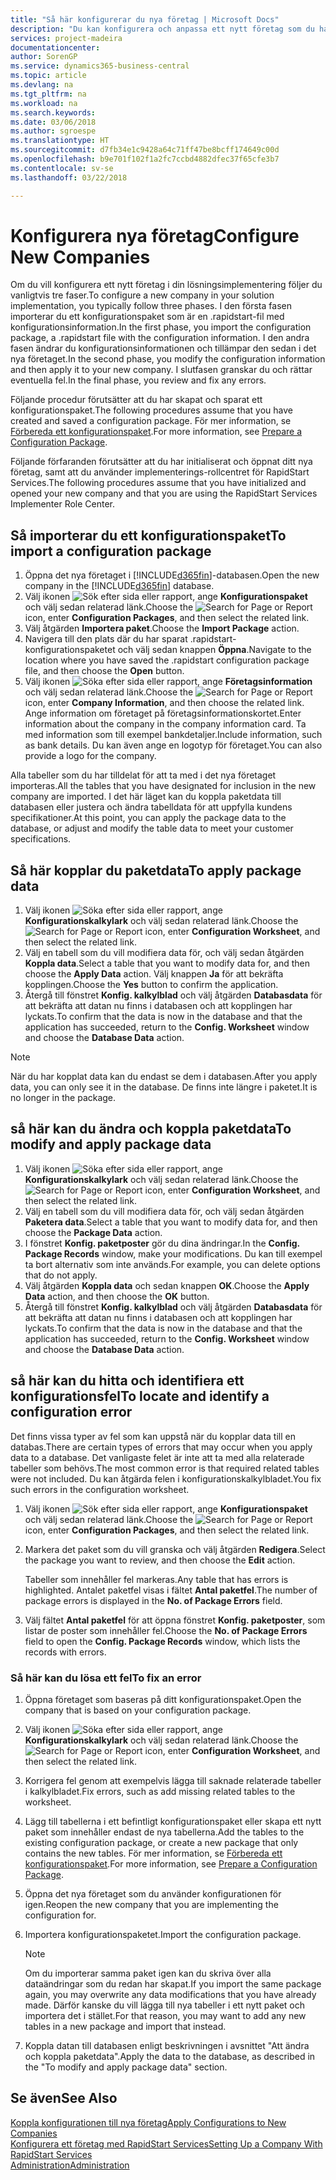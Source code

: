 ```yaml
---
title: "Så här konfigurerar du nya företag | Microsoft Docs"
description: "Du kan konfigurera och anpassa ett nytt företag som du har skapat. Om du vill finjustera implementeringen fortsätter du i tre faser för att slutföra konfigurationen."
services: project-madeira
documentationcenter: 
author: SorenGP
ms.service: dynamics365-business-central
ms.topic: article
ms.devlang: na
ms.tgt_pltfrm: na
ms.workload: na
ms.search.keywords: 
ms.date: 03/06/2018
ms.author: sgroespe
ms.translationtype: HT
ms.sourcegitcommit: d7fb34e1c9428a64c71ff47be8bcff174649c00d
ms.openlocfilehash: b9e701f102f1a2fc7ccbd4882dfec37f65cfe3b7
ms.contentlocale: sv-se
ms.lasthandoff: 03/22/2018

---
```

# <a name="configure-new-companies"></a><span data-ttu-id="7b6d2-104">Konfigurera nya företag</span><span class="sxs-lookup"><span data-stu-id="7b6d2-104">Configure New Companies</span></span>
<span data-ttu-id="7b6d2-105">Om du vill konfigurera ett nytt företag i din lösningsimplementering följer du vanligtvis tre faser.</span><span class="sxs-lookup"><span data-stu-id="7b6d2-105">To configure a new company in your solution implementation, you typically follow three phases.</span></span> <span data-ttu-id="7b6d2-106">I den första fasen importerar du ett konfigurationspaket som är en .rapidstart-fil med konfigurationsinformation.</span><span class="sxs-lookup"><span data-stu-id="7b6d2-106">In the first phase, you import the configuration package, a .rapidstart file with the configuration information.</span></span> <span data-ttu-id="7b6d2-107">I den andra fasen ändrar du konfigurationsinformationen och tillämpar den sedan i det nya företaget.</span><span class="sxs-lookup"><span data-stu-id="7b6d2-107">In the second phase, you modify the configuration information and then apply it to your new company.</span></span> <span data-ttu-id="7b6d2-108">I slutfasen granskar du och rättar eventuella fel.</span><span class="sxs-lookup"><span data-stu-id="7b6d2-108">In the final phase, you review and fix any errors.</span></span>  

<span data-ttu-id="7b6d2-109">Följande procedur förutsätter att du har skapat och sparat ett konfigurationspaket.</span><span class="sxs-lookup"><span data-stu-id="7b6d2-109">The following procedures assume that you have created and saved a configuration package.</span></span> <span data-ttu-id="7b6d2-110">För mer information, se [Förbereda ett konfigurationspaket](admin-how-to-prepare-a-configuration-package.md).</span><span class="sxs-lookup"><span data-stu-id="7b6d2-110">For more information, see [Prepare a Configuration Package](admin-how-to-prepare-a-configuration-package.md).</span></span>  

<span data-ttu-id="7b6d2-111">Följande förfaranden förutsätter att du har initialiserat och öppnat ditt nya företag, samt att du använder implementerings-rollcentret för RapidStart Services.</span><span class="sxs-lookup"><span data-stu-id="7b6d2-111">The following procedures assume that you have initialized and opened your new company and that you are using the RapidStart Services Implementer Role Center.</span></span>

## <a name="to-import-a-configuration-package"></a><span data-ttu-id="7b6d2-112">Så importerar du ett konfigurationspaket</span><span class="sxs-lookup"><span data-stu-id="7b6d2-112">To import a configuration package</span></span>  
1. <span data-ttu-id="7b6d2-113">Öppna det nya företaget i [!INCLUDE[d365fin](includes/d365fin_md.md)]-databasen.</span><span class="sxs-lookup"><span data-stu-id="7b6d2-113">Open the new company in the [!INCLUDE[d365fin](includes/d365fin_md.md)] database.</span></span>  
2. <span data-ttu-id="7b6d2-114">Välj ikonen ![Sök efter sida eller rapport](media/ui-search/search_small.png "Ikonen Sök efter sida eller rapport"), ange **Konfigurationspaket** och välj sedan relaterad länk.</span><span class="sxs-lookup"><span data-stu-id="7b6d2-114">Choose the ![Search for Page or Report](media/ui-search/search_small.png "Search for Page or Report icon") icon, enter **Configuration Packages**, and then select the related link.</span></span>  
3. <span data-ttu-id="7b6d2-115">Välj åtgärden **Importera paket**.</span><span class="sxs-lookup"><span data-stu-id="7b6d2-115">Choose the **Import Package** action.</span></span>  
4. <span data-ttu-id="7b6d2-116">Navigera till den plats där du har sparat .rapidstart-konfigurationspaketet och välj sedan knappen **Öppna**.</span><span class="sxs-lookup"><span data-stu-id="7b6d2-116">Navigate to the location where you have saved the .rapidstart configuration package file, and then choose the **Open** button.</span></span>  
5. <span data-ttu-id="7b6d2-117">Välj ikonen ![Söka efter sida eller rapport](media/ui-search/search_small.png "Ikonen Söka efter sida eller rapport"), ange **Företagsinformation** och välj sedan relaterad länk.</span><span class="sxs-lookup"><span data-stu-id="7b6d2-117">Choose the ![Search for Page or Report](media/ui-search/search_small.png "Search for Page or Report icon") icon, enter **Company Information**, and then choose the related link.</span></span> <span data-ttu-id="7b6d2-118">Ange information om företaget på företagsinformationskortet.</span><span class="sxs-lookup"><span data-stu-id="7b6d2-118">Enter information about the company in the company information card.</span></span> <span data-ttu-id="7b6d2-119">Ta med information som till exempel bankdetaljer.</span><span class="sxs-lookup"><span data-stu-id="7b6d2-119">Include information, such as bank details.</span></span> <span data-ttu-id="7b6d2-120">Du kan även ange en logotyp för företaget.</span><span class="sxs-lookup"><span data-stu-id="7b6d2-120">You can also provide a logo for the company.</span></span>  

<span data-ttu-id="7b6d2-121">Alla tabeller som du har tilldelat för att ta med i det nya företaget importeras.</span><span class="sxs-lookup"><span data-stu-id="7b6d2-121">All the tables that you have designated for inclusion in the new company are imported.</span></span> <span data-ttu-id="7b6d2-122">I det här läget kan du koppla paketdata till databasen eller justera och ändra tabelldata för att uppfylla kundens specifikationer.</span><span class="sxs-lookup"><span data-stu-id="7b6d2-122">At this point, you can apply the package data to the database, or adjust and modify the table data to meet your customer specifications.</span></span>  

## <a name="to-apply-package-data"></a><span data-ttu-id="7b6d2-123">Så här kopplar du paketdata</span><span class="sxs-lookup"><span data-stu-id="7b6d2-123">To apply package data</span></span>  
1. <span data-ttu-id="7b6d2-124">Välj ikonen ![Söka efter sida eller rapport](media/ui-search/search_small.png "Ikonen Söka efter sida eller rapport"), ange **Konfigurationskalkylark** och välj sedan relaterad länk.</span><span class="sxs-lookup"><span data-stu-id="7b6d2-124">Choose the ![Search for Page or Report](media/ui-search/search_small.png "Search for Page or Report icon") icon, enter **Configuration Worksheet**, and then select the related link.</span></span>  
2. <span data-ttu-id="7b6d2-125">Välj en tabell som du vill modifiera data för, och välj sedan åtgärden **Koppla data**.</span><span class="sxs-lookup"><span data-stu-id="7b6d2-125">Select a table that you want to modify data for, and then choose the **Apply Data** action.</span></span> <span data-ttu-id="7b6d2-126">Välj knappen **Ja** för att bekräfta kopplingen.</span><span class="sxs-lookup"><span data-stu-id="7b6d2-126">Choose the **Yes** button to confirm the application.</span></span>
3. <span data-ttu-id="7b6d2-127">Återgå till fönstret **Konfig. kalkylblad** och välj åtgärden **Databasdata** för att bekräfta att datan nu finns i databasen och att kopplingen har lyckats.</span><span class="sxs-lookup"><span data-stu-id="7b6d2-127">To confirm that the data is now in the database and that the application has succeeded, return to the **Config. Worksheet** window and choose the **Database Data** action.</span></span>  

> [!NOTE]  
>  <span data-ttu-id="7b6d2-128">När du har kopplat data kan du endast se dem i databasen.</span><span class="sxs-lookup"><span data-stu-id="7b6d2-128">After you apply data, you can only see it in the database.</span></span> <span data-ttu-id="7b6d2-129">De finns inte längre i paketet.</span><span class="sxs-lookup"><span data-stu-id="7b6d2-129">It is no longer in the package.</span></span>  

## <a name="to-modify-and-apply-package-data"></a><span data-ttu-id="7b6d2-130">så här kan du ändra och koppla paketdata</span><span class="sxs-lookup"><span data-stu-id="7b6d2-130">To modify and apply package data</span></span>  
1. <span data-ttu-id="7b6d2-131">Välj ikonen ![Söka efter sida eller rapport](media/ui-search/search_small.png "Ikonen Söka efter sida eller rapport"), ange **Konfigurationskalkylark** och välj sedan relaterad länk.</span><span class="sxs-lookup"><span data-stu-id="7b6d2-131">Choose the ![Search for Page or Report](media/ui-search/search_small.png "Search for Page or Report icon") icon, enter **Configuration Worksheet**, and then select the related link.</span></span>  
2. <span data-ttu-id="7b6d2-132">Välj en tabell som du vill modifiera data för, och välj sedan åtgärden **Paketera data**.</span><span class="sxs-lookup"><span data-stu-id="7b6d2-132">Select a table that you want to modify data for, and then choose the **Package Data** action.</span></span>  
3. <span data-ttu-id="7b6d2-133">I fönstret **Konfig. paketposter** gör du dina ändringar.</span><span class="sxs-lookup"><span data-stu-id="7b6d2-133">In the **Config. Package Records** window, make your modifications.</span></span> <span data-ttu-id="7b6d2-134">Du kan till exempel ta bort alternativ som inte används.</span><span class="sxs-lookup"><span data-stu-id="7b6d2-134">For example, you can delete options that do not apply.</span></span>  
4. <span data-ttu-id="7b6d2-135">Välj åtgärden **Koppla data** och sedan knappen **OK**.</span><span class="sxs-lookup"><span data-stu-id="7b6d2-135">Choose the **Apply Data** action, and then choose the **OK** button.</span></span>  
5. <span data-ttu-id="7b6d2-136">Återgå till fönstret **Konfig. kalkylblad** och välj åtgärden **Databasdata** för att bekräfta att datan nu finns i databasen och att kopplingen har lyckats.</span><span class="sxs-lookup"><span data-stu-id="7b6d2-136">To confirm that the data is now in the database and that the application has succeeded, return to the **Config. Worksheet** window and choose the **Database Data** action.</span></span>  

## <a name="to-locate-and-identify-a-configuration-error"></a><span data-ttu-id="7b6d2-137">så här kan du hitta och identifiera ett konfigurationsfel</span><span class="sxs-lookup"><span data-stu-id="7b6d2-137">To locate and identify a configuration error</span></span>  
<span data-ttu-id="7b6d2-138">Det finns vissa typer av fel som kan uppstå när du kopplar data till en databas.</span><span class="sxs-lookup"><span data-stu-id="7b6d2-138">There are certain types of errors that may occur when you apply data to a database.</span></span> <span data-ttu-id="7b6d2-139">Det vanligaste felet är inte att ta med alla relaterade tabeller som behövs.</span><span class="sxs-lookup"><span data-stu-id="7b6d2-139">The most common error is that required related tables were not included.</span></span> <span data-ttu-id="7b6d2-140">Du kan åtgärda felen i konfigurationskalkylbladet.</span><span class="sxs-lookup"><span data-stu-id="7b6d2-140">You fix such errors in the configuration worksheet.</span></span>

1. <span data-ttu-id="7b6d2-141">Välj ikonen ![Sök efter sida eller rapport](media/ui-search/search_small.png "Ikonen Sök efter sida eller rapport"), ange **Konfigurationspaket** och välj sedan relaterad länk.</span><span class="sxs-lookup"><span data-stu-id="7b6d2-141">Choose the ![Search for Page or Report](media/ui-search/search_small.png "Search for Page or Report icon") icon, enter **Configuration Packages**, and then select the related link.</span></span>  
2. <span data-ttu-id="7b6d2-142">Markera det paket som du vill granska och välj åtgärden **Redigera**.</span><span class="sxs-lookup"><span data-stu-id="7b6d2-142">Select the package you want to review, and then choose the **Edit** action.</span></span>  

    <span data-ttu-id="7b6d2-143">Tabeller som innehåller fel markeras.</span><span class="sxs-lookup"><span data-stu-id="7b6d2-143">Any table that has errors is highlighted.</span></span> <span data-ttu-id="7b6d2-144">Antalet paketfel visas i fältet **Antal paketfel**.</span><span class="sxs-lookup"><span data-stu-id="7b6d2-144">The number of package errors is displayed in the **No. of Package Errors** field.</span></span>  

3. <span data-ttu-id="7b6d2-145">Välj fältet **Antal paketfel** för att öppna fönstret **Konfig. paketposter**, som listar de poster som innehåller fel.</span><span class="sxs-lookup"><span data-stu-id="7b6d2-145">Choose the **No. of Package Errors** field to open the **Config. Package Records** window, which lists the records with errors.</span></span>  

### <a name="to-fix-an-error"></a><span data-ttu-id="7b6d2-146">Så här kan du lösa ett fel</span><span class="sxs-lookup"><span data-stu-id="7b6d2-146">To fix an error</span></span>  
1. <span data-ttu-id="7b6d2-147">Öppna företaget som baseras på ditt konfigurationspaket.</span><span class="sxs-lookup"><span data-stu-id="7b6d2-147">Open the company that is based on your configuration package.</span></span>  
2. <span data-ttu-id="7b6d2-148">Välj ikonen ![Söka efter sida eller rapport](media/ui-search/search_small.png "Ikonen Söka efter sida eller rapport"), ange **Konfigurationskalkylark** och välj sedan relaterad länk.</span><span class="sxs-lookup"><span data-stu-id="7b6d2-148">Choose the ![Search for Page or Report](media/ui-search/search_small.png "Search for Page or Report icon") icon, enter **Configuration Worksheet**, and then select the related link.</span></span>  
3. <span data-ttu-id="7b6d2-149">Korrigera fel genom att exempelvis lägga till saknade relaterade tabeller i kalkylbladet.</span><span class="sxs-lookup"><span data-stu-id="7b6d2-149">Fix errors, such as add missing related tables to the worksheet.</span></span>  
4. <span data-ttu-id="7b6d2-150">Lägg till tabellerna i ett befintligt konfigurationspaket eller skapa ett nytt paket som innehåller endast de nya tabellerna.</span><span class="sxs-lookup"><span data-stu-id="7b6d2-150">Add the tables to the existing configuration package, or create a new package that only contains the new tables.</span></span> <span data-ttu-id="7b6d2-151">För mer information, se [Förbereda ett konfigurationspaket](admin-how-to-prepare-a-configuration-package.md).</span><span class="sxs-lookup"><span data-stu-id="7b6d2-151">For more information, see [Prepare a Configuration Package](admin-how-to-prepare-a-configuration-package.md).</span></span>  
5. <span data-ttu-id="7b6d2-152">Öppna det nya företaget som du använder konfigurationen för igen.</span><span class="sxs-lookup"><span data-stu-id="7b6d2-152">Reopen the new company that you are implementing the configuration for.</span></span>  
6. <span data-ttu-id="7b6d2-153">Importera konfigurationspaketet.</span><span class="sxs-lookup"><span data-stu-id="7b6d2-153">Import the configuration package.</span></span>  

    > [!NOTE]  
    >  <span data-ttu-id="7b6d2-154">Om du importerar samma paket igen kan du skriva över alla dataändringar som du redan har skapat.</span><span class="sxs-lookup"><span data-stu-id="7b6d2-154">If you import the same package again, you may overwrite any data modifications that you have already made.</span></span> <span data-ttu-id="7b6d2-155">Därför kanske du vill lägga till nya tabeller i ett nytt paket och importera det i stället.</span><span class="sxs-lookup"><span data-stu-id="7b6d2-155">For that reason, you may want to add any new tables in a new package and import that instead.</span></span>  

7. <span data-ttu-id="7b6d2-156">Koppla datan till databasen enligt beskrivningen i avsnittet "Att ändra och koppla paketdata".</span><span class="sxs-lookup"><span data-stu-id="7b6d2-156">Apply the data to the database, as described in the "To modify and apply package data" section.</span></span>

## <a name="see-also"></a><span data-ttu-id="7b6d2-157">Se även</span><span class="sxs-lookup"><span data-stu-id="7b6d2-157">See Also</span></span>  
[<span data-ttu-id="7b6d2-158">Koppla konfigurationen till nya företag</span><span class="sxs-lookup"><span data-stu-id="7b6d2-158">Apply Configurations to New Companies</span></span>](admin-apply-configuration-to-new-companies.md)  
[<span data-ttu-id="7b6d2-159">Konfigurera ett företag med RapidStart Services</span><span class="sxs-lookup"><span data-stu-id="7b6d2-159">Setting Up a Company With RapidStart Services</span></span>](admin-set-up-a-company-with-rapidstart.md)  
[<span data-ttu-id="7b6d2-160">Administration</span><span class="sxs-lookup"><span data-stu-id="7b6d2-160">Administration</span></span>](admin-setup-and-administration.md)

